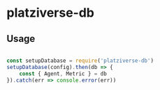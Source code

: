 # platziverse-db

## Usage

``` js

const setupDatabase = require('platziverse-db')
setupDatabase(config).then(db => {
    const { Agent, Metric } = db
}).catch(err => console.error(err))

```
